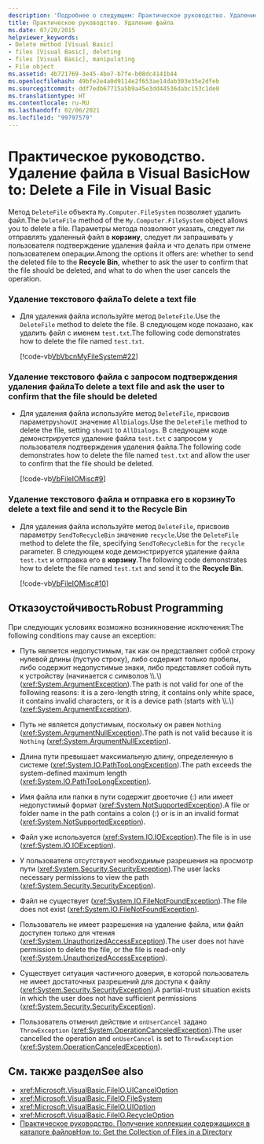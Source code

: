 ```yaml
---
description: 'Подробнее о следующем: Практическое руководство. Удаление файла в Visual Basic'
title: Практическое руководство. Удаление файла
ms.date: 07/20/2015
helpviewer_keywords:
- Delete method [Visual Basic]
- files [Visual Basic], deleting
- files [Visual Basic], manipulating
- File object
ms.assetid: 4b721769-3e45-4be7-b7fe-b08dc4141b44
ms.openlocfilehash: 49bfe2e4a0d9114e2f653ae14dab303e35e2dfeb
ms.sourcegitcommit: ddf7edb67715a5b9a45e3dd44536dabc153c1de0
ms.translationtype: HT
ms.contentlocale: ru-RU
ms.lasthandoff: 02/06/2021
ms.locfileid: "99797579"
---
```

# <a name="how-to-delete-a-file-in-visual-basic"></a><span data-ttu-id="67dcb-103">Практическое руководство. Удаление файла в Visual Basic</span><span class="sxs-lookup"><span data-stu-id="67dcb-103">How to: Delete a File in Visual Basic</span></span>

<span data-ttu-id="67dcb-104">Метод `DeleteFile` объекта `My.Computer.FileSystem` позволяет удалить файл.</span><span class="sxs-lookup"><span data-stu-id="67dcb-104">The `DeleteFile` method of the `My.Computer.FileSystem` object allows you to delete a file.</span></span> <span data-ttu-id="67dcb-105">Параметры метода позволяют указать, следует ли отправлять удаленный файл в **корзину**, следует ли запрашивать у пользователя подтверждение удаления файла и что делать при отмене пользователем операции.</span><span class="sxs-lookup"><span data-stu-id="67dcb-105">Among the options it offers are: whether to send the deleted file to the **Recycle Bin**, whether to ask the user to confirm that the file should be deleted, and what to do when the user cancels the operation.</span></span>  
  
### <a name="to-delete-a-text-file"></a><span data-ttu-id="67dcb-106">Удаление текстового файла</span><span class="sxs-lookup"><span data-stu-id="67dcb-106">To delete a text file</span></span>  
  
- <span data-ttu-id="67dcb-107">Для удаления файла используйте метод `DeleteFile`.</span><span class="sxs-lookup"><span data-stu-id="67dcb-107">Use the `DeleteFile` method to delete the file.</span></span> <span data-ttu-id="67dcb-108">В следующем коде показано, как удалить файл с именем `test.txt`.</span><span class="sxs-lookup"><span data-stu-id="67dcb-108">The following code demonstrates how to delete the file named `test.txt`.</span></span>  
  
     [!code-vb[VbVbcnMyFileSystem#22](~/samples/snippets/visualbasic/VS_Snippets_VBCSharp/VbVbcnMyFileSystem/VB/Class1.vb#22)]  
  
### <a name="to-delete-a-text-file-and-ask-the-user-to-confirm-that-the-file-should-be-deleted"></a><span data-ttu-id="67dcb-109">Удаление текстового файла с запросом подтверждения удаления файла</span><span class="sxs-lookup"><span data-stu-id="67dcb-109">To delete a text file and ask the user to confirm that the file should be deleted</span></span>  
  
- <span data-ttu-id="67dcb-110">Для удаления файла используйте метод `DeleteFile`, присвоив параметру`showUI` значение `AllDialogs`.</span><span class="sxs-lookup"><span data-stu-id="67dcb-110">Use the `DeleteFile` method to delete the file, setting `showUI` to `AllDialogs`.</span></span> <span data-ttu-id="67dcb-111">В следующем коде демонстрируется удаление файла `test.txt` с запросом у пользователя подтверждения удаления файла.</span><span class="sxs-lookup"><span data-stu-id="67dcb-111">The following code demonstrates how to delete the file named `test.txt` and allow the user to confirm that the file should be deleted.</span></span>  
  
     [!code-vb[VbFileIOMisc#9](~/samples/snippets/visualbasic/VS_Snippets_VBCSharp/VbFileIOMisc/VB/Class1.vb#9)]  
  
### <a name="to-delete-a-text-file-and-send-it-to-the-recycle-bin"></a><span data-ttu-id="67dcb-112">Удаление текстового файла и отправка его в корзину</span><span class="sxs-lookup"><span data-stu-id="67dcb-112">To delete a text file and send it to the Recycle Bin</span></span>  
  
- <span data-ttu-id="67dcb-113">Для удаления файла используйте метод `DeleteFile`, присвоив параметру `SendToRecycleBin` значение `recycle`.</span><span class="sxs-lookup"><span data-stu-id="67dcb-113">Use the `DeleteFile` method to delete the file, specifying `SendToRecycleBin` for the `recycle` parameter.</span></span> <span data-ttu-id="67dcb-114">В следующем коде демонстрируется удаление файла `test.txt` и отправка его в **корзину**.</span><span class="sxs-lookup"><span data-stu-id="67dcb-114">The following code demonstrates how to delete the file named `test.txt` and send it to the **Recycle Bin**.</span></span>  
  
     [!code-vb[VbFileIOMisc#10](~/samples/snippets/visualbasic/VS_Snippets_VBCSharp/VbFileIOMisc/VB/Class1.vb#10)]  
  
## <a name="robust-programming"></a><span data-ttu-id="67dcb-115">Отказоустойчивость</span><span class="sxs-lookup"><span data-stu-id="67dcb-115">Robust Programming</span></span>  

 <span data-ttu-id="67dcb-116">При следующих условиях возможно возникновение исключения:</span><span class="sxs-lookup"><span data-stu-id="67dcb-116">The following conditions may cause an exception:</span></span>  
  
- <span data-ttu-id="67dcb-117">Путь является недопустимым, так как он представляет собой строку нулевой длины (пустую строку), либо содержит только пробелы, либо содержит недопустимые знаки, либо представляет собой путь к устройству (начинается с символов \\\\.\\) (<xref:System.ArgumentException>).</span><span class="sxs-lookup"><span data-stu-id="67dcb-117">The path is not valid for one of the following reasons: it is a zero-length string, it contains only white space, it contains invalid characters, or it is a device path (starts with \\\\.\\) (<xref:System.ArgumentException>).</span></span>  
  
- <span data-ttu-id="67dcb-118">Путь не является допустимым, поскольку он равен `Nothing` (<xref:System.ArgumentNullException>).</span><span class="sxs-lookup"><span data-stu-id="67dcb-118">The path is not valid because it is `Nothing` (<xref:System.ArgumentNullException>).</span></span>  
  
- <span data-ttu-id="67dcb-119">Длина пути превышает максимальную длину, определенную в системе (<xref:System.IO.PathTooLongException>).</span><span class="sxs-lookup"><span data-stu-id="67dcb-119">The path exceeds the system-defined maximum length (<xref:System.IO.PathTooLongException>).</span></span>  
  
- <span data-ttu-id="67dcb-120">Имя файла или папки в пути содержит двоеточие (:) или имеет недопустимый формат (<xref:System.NotSupportedException>).</span><span class="sxs-lookup"><span data-stu-id="67dcb-120">A file or folder name in the path contains a colon (:) or is in an invalid format (<xref:System.NotSupportedException>).</span></span>  
  
- <span data-ttu-id="67dcb-121">Файл уже используется (<xref:System.IO.IOException>).</span><span class="sxs-lookup"><span data-stu-id="67dcb-121">The file is in use (<xref:System.IO.IOException>).</span></span>  
  
- <span data-ttu-id="67dcb-122">У пользователя отсутствуют необходимые разрешения на просмотр пути (<xref:System.Security.SecurityException>).</span><span class="sxs-lookup"><span data-stu-id="67dcb-122">The user lacks necessary permissions to view the path (<xref:System.Security.SecurityException>).</span></span>  
  
- <span data-ttu-id="67dcb-123">Файл не существует (<xref:System.IO.FileNotFoundException>).</span><span class="sxs-lookup"><span data-stu-id="67dcb-123">The file does not exist (<xref:System.IO.FileNotFoundException>).</span></span>  
  
- <span data-ttu-id="67dcb-124">Пользователь не имеет разрешения на удаление файла, или файл доступен только для чтения (<xref:System.UnauthorizedAccessException>).</span><span class="sxs-lookup"><span data-stu-id="67dcb-124">The user does not have permission to delete the file, or the file is read-only (<xref:System.UnauthorizedAccessException>).</span></span>  
  
- <span data-ttu-id="67dcb-125">Существует ситуация частичного доверия, в которой пользователь не имеет достаточных разрешений для доступа к файлу (<xref:System.Security.SecurityException>).</span><span class="sxs-lookup"><span data-stu-id="67dcb-125">A partial-trust situation exists in which the user does not have sufficient permissions (<xref:System.Security.SecurityException>).</span></span>  
  
- <span data-ttu-id="67dcb-126">Пользователь отменил действие и `onUserCancel` задано `ThrowException` (<xref:System.OperationCanceledException>).</span><span class="sxs-lookup"><span data-stu-id="67dcb-126">The user cancelled the operation and `onUserCancel` is set to `ThrowException` (<xref:System.OperationCanceledException>).</span></span>  
  
## <a name="see-also"></a><span data-ttu-id="67dcb-127">См. также раздел</span><span class="sxs-lookup"><span data-stu-id="67dcb-127">See also</span></span>

- <xref:Microsoft.VisualBasic.FileIO.UICancelOption>
- <xref:Microsoft.VisualBasic.FileIO.FileSystem>
- <xref:Microsoft.VisualBasic.FileIO.UIOption>
- <xref:Microsoft.VisualBasic.FileIO.RecycleOption>
- [<span data-ttu-id="67dcb-128">Практическое руководство. Получение коллекции содержащихся в каталоге файлов</span><span class="sxs-lookup"><span data-stu-id="67dcb-128">How to: Get the Collection of Files in a Directory</span></span>](how-to-get-the-collection-of-files-in-a-directory.md)
